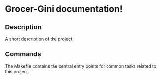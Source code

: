 # Grocer-Gini documentation!

## Description

A short description of the project.

## Commands

The Makefile contains the central entry points for common tasks related to this project.

